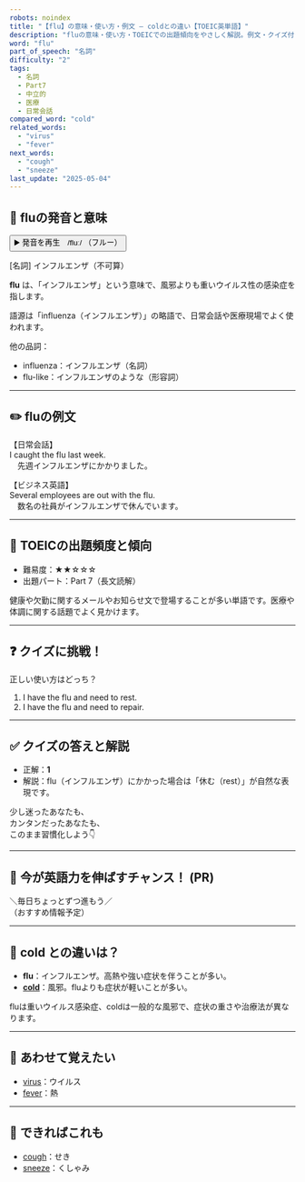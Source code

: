 ```yaml
---
robots: noindex
title: "【flu】の意味・使い方・例文 ― coldとの違い【TOEIC英単語】"
description: "fluの意味・使い方・TOEICでの出題傾向をやさしく解説。例文・クイズ付きでcoldとの違いもわかりやすく学べます。"
word: "flu"
part_of_speech: "名詞"
difficulty: "2"
tags:
  - 名詞
  - Part7
  - 中立的
  - 医療
  - 日常会話
compared_word: "cold"
related_words:
  - "virus"
  - "fever"
next_words:
  - "cough"
  - "sneeze"
last_update: "2025-05-04"
---
```


## 🔰 fluの発音と意味

<button class="play-audio" onclick="playTTS('flu')">
  <span class="play-audio-main">
    ▶️ 発音を再生　/fluː/
  </span>
  <span class="play-audio-sub">
    （フルー）
  </span>
</button>

[名詞] インフルエンザ（不可算）

**flu** は、「インフルエンザ」という意味で、風邪よりも重いウイルス性の感染症を指します。

語源は「influenza（インフルエンザ）」の略語で、日常会話や医療現場でよく使われます。

他の品詞：  
- influenza：インフルエンザ（名詞）
- flu-like：インフルエンザのような（形容詞）

---

## ✏️ fluの例文

【日常会話】  
I caught the flu last week.  
　先週インフルエンザにかかりました。

【ビジネス英語】  
Several employees are out with the flu.  
　数名の社員がインフルエンザで休んでいます。

---

## 🎯 TOEICの出題頻度と傾向

- 難易度：★★☆☆☆
- 出題パート：Part 7（長文読解）

健康や欠勤に関するメールやお知らせ文で登場することが多い単語です。医療や体調に関する話題でよく見かけます。

---

## ❓ クイズに挑戦！

正しい使い方はどっち？

1. I have the flu and need to rest.  
2. I have the flu and need to repair.

---

## ✅ クイズの答えと解説

- 正解：**1**
- 解説：flu（インフルエンザ）にかかった場合は「休む（rest）」が自然な表現です。

少し迷ったあなたも、  
カンタンだったあなたも、  
このまま習慣化しよう👇️

---

## 🚀 今が英語力を伸ばすチャンス！ (PR)

<div class="info-center">
＼毎日ちょっとずつ進もう／<br>  
（おすすめ情報予定）
</div>

---

## 🤔  cold との違いは？

- **flu**：インフルエンザ。高熱や強い症状を伴うことが多い。
- **[cold](/word/cold)**：風邪。fluよりも症状が軽いことが多い。

fluは重いウイルス感染症、coldは一般的な風邪で、症状の重さや治療法が異なります。

---

## 🧩 あわせて覚えたい

- [virus](/word/virus)：ウイルス
- [fever](/word/fever)：熱

---

## 📖 できればこれも

- [cough](/word/cough)：せき
- [sneeze](/word/sneeze)：くしゃみ

<!-- cvid: aid29_bid11 -->
